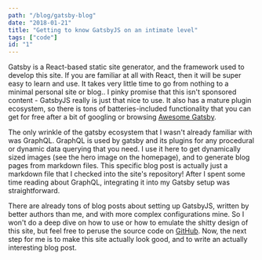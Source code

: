 ```yaml
---
path: "/blog/gatsby-blog"
date: "2018-01-21"
title: "Getting to know GatsbyJS on an intimate level"
tags: ["code"]
id: "1"
---
```


Gatsby is a React-based static site generator, and the framework used to develop this site. If you are familiar at all with React, then it will be super easy to learn and use. It takes very little time to go from nothing to a minimal personal site or blog.. I pinky promise that this isn't sponsored content - GatsbyJS really is just that nice to use. It also has a mature plugin ecosystem, so there is tons of batteries-included functionality that you can get for free after a bit of googling or browsing [Awesome Gatsby](https://www.gatsbyjs.org/docs/awesome-gatsby/).

The only wrinkle of the gatsby ecosystem that I wasn't already familiar with was GraphQL. GraphQL is used by gatsby and its plugins for any procedural or dynamic data querying that you need. I use it here to get dynamically sized images (see the hero image on the homepage), and to generate blog pages from markdown files. This specific blog post is actually just a markdown file that I checked into the site's repository! After I spent some time reading about GraphQL, integrating it into my Gatsby setup was straightforward.

There are already tons of blog posts about setting up GatsbyJS, written by better authors than me, and with more complex configurations mine. So I won't do a deep dive on how to use or how to emulate the shitty design of this site, but feel free to peruse the source code on [GitHub](https://github.com/dcowen91/home). Now, the next step for me is to make this site actually look good, and to write an actually interesting blog post.

